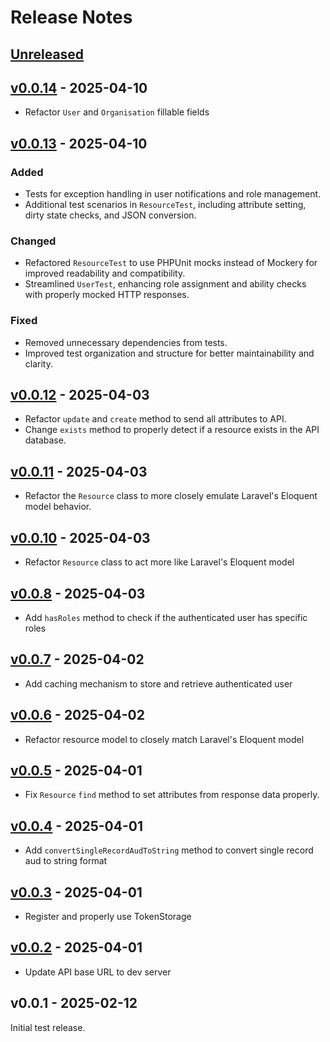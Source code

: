 # Release Notes

## [Unreleased](https://github.com/cerberus-iam/cerberus-iam-sdk/compare/v0.0.14...0.0.x)

## [v0.0.14](https://github.com/cerberus-iam/laravel-sdk/compare/v0.0.13...v0.0.14) - 2025-04-10

- Refactor `User` and `Organisation` fillable fields

## [v0.0.13](https://github.com/cerberus-iam/laravel-sdk/compare/v0.0.12...v0.0.13) - 2025-04-10

### Added

- Tests for exception handling in user notifications and role management.
- Additional test scenarios in `ResourceTest`, including attribute setting, dirty state checks, and JSON conversion.

### Changed

- Refactored `ResourceTest` to use PHPUnit mocks instead of Mockery for improved readability and compatibility.
- Streamlined `UserTest`, enhancing role assignment and ability checks with properly mocked HTTP responses.

### Fixed

- Removed unnecessary dependencies from tests.
- Improved test organization and structure for better maintainability and clarity.

## [v0.0.12](https://github.com/cerberus-iam/laravel-sdk/compare/v0.0.11...v0.0.12) - 2025-04-03

- Refactor `update` and `create` method to send all attributes to API.
- Change `exists` method to properly detect if a resource exists in the API database.

## [v0.0.11](https://github.com/cerberus-iam/laravel-sdk/compare/v0.0.10...v0.0.11) - 2025-04-03

- Refactor the `Resource` class to more closely emulate Laravel's Eloquent model behavior.

## [v0.0.10](https://github.com/cerberus-iam/laravel-sdk/compare/v0.0.9...v0.0.10) - 2025-04-03

- Refactor `Resource` class to act more like Laravel's Eloquent model

## [v0.0.8](https://github.com/cerberus-iam/laravel-sdk/compare/v0.0.7...v0.0.8) - 2025-04-03

- Add `hasRoles` method to check if the authenticated user has specific roles

## [v0.0.7](https://github.com/cerberus-iam/laravel-sdk/compare/v0.0.6...v0.0.7) - 2025-04-02

- Add caching mechanism to store and retrieve authenticated user

## [v0.0.6](https://github.com/cerberus-iam/laravel-sdk/compare/v0.0.5...v0.0.6) - 2025-04-02

- Refactor resource model to closely match Laravel's Eloquent model

## [v0.0.5](https://github.com/cerberus-iam/laravel-sdk/compare/v0.0.4...v0.0.5) - 2025-04-01

- Fix `Resource` `find` method to set attributes from response data properly.

## [v0.0.4](https://github.com/cerberus-iam/laravel-sdk/compare/v0.0.3...v0.0.4) - 2025-04-01

- Add `convertSingleRecordAudToString` method to convert single record aud to string format

## [v0.0.3](https://github.com/cerberus-iam/laravel-sdk/compare/v0.0.2...v0.0.3) - 2025-04-01

- Register and properly use TokenStorage

## [v0.0.2](https://github.com/cerberus-iam/laravel-sdk/compare/v0.0.1...v0.0.2) - 2025-04-01

- Update API base URL to dev server

## v0.0.1 - 2025-02-12

Initial test release.
